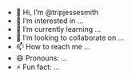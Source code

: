 - 👋 Hi, I’m @tripjessesmith
- 👀 I’m interested in ...
- 🌱 I’m currently learning ...
- 💞️ I’m looking to collaborate on ...
- 📫 How to reach me ...
- 😄 Pronouns: ...
- ⚡ Fun fact: ...

<!---
tripjessesmith/tripjessesmith is a ✨ special ✨ repository because its `README.md` (this file) appears on your GitHub profile.
You can click the Preview link to take a look at your changes.
--->
